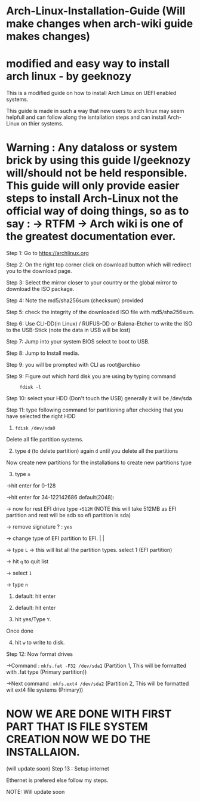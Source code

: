 # Arch-Linux-Installation-Guide (Will make changes when arch-wiki guide makes changes)

# modified and easy way to install arch linux - by geeknozy

This is a modified guide on how to install Arch Linux on UEFI enabled systems.

This guide is made in such a way that new users to arch linux may seem helpfull and can follow along the isntallation steps and can install Arch-Linux on thier systems.

# Warning : Any dataloss or system brick by using this guide I/geeknozy will/should not be held responsible. This guide will only provide easier steps to install Arch-Linux not the official way of doing things, so as to say : -> RTFM  -> Arch wiki is one of the greatest documentation ever.


Step 1: Go to https://archlinux.org

Step 2: On the right top corner click on download button  which will redirect you to the download page.

Step 3: Select the mirror closer to your country or the global mirror to download the ISO package.

Step 4: Note the md5/sha256sum (checksum) provided

Step 5: check the integrity of the downloaded ISO file with md5/sha256sum.

Step 6: Use CLI-DD(in Linux) / RUFUS-DD or Balena-Etcher to write the ISO to the USB-Stick (note the data in USB will be lost)

Step 7: Jump into your system BIOS select te boot to USB.

Step 8: Jump to Install media.

Step 9: you will be prompted with CLI as root@archiso

Step 9: Figure out which hard disk you are using by typing command 
 
         fdisk -l

Step 10: select your HDD (Don't touch the USB) generally it will be /dev/sda

Step 11: type following command for partitioning after checking that you have selected the right HDD

1. ```fdisk /dev/sda0```
 
 Delete all file partition systems.
 
 2. type ```d``` (to delete partition)
 again ```d``` until you delete all the partitions
 
 Now create new partitions for the installations to create new partitions type

3. type ```n```
  
  ->hit enter for 0-128
  
  ->hit enter for 34-122142686 default(2048):
  
  -> now for rest EFI drive type ```+512M```  (NOTE this will take 512MB as EFI partition and rest will be sdb so efi partition is sda)
  
  -> remove signature ? : ```yes```
  
  -> change type of EFI partition to EFI.
  |
  |
  
  -> type ```L``` -> this will list all the partition types.
     select 1 (EFI partition)
  
  -> hit ```q``` to quit list 
  
  -> select ```1```
  
  -> type ```n```
  
  1. default: hit enter
  
  2. default: hit enter
  
  3. hit yes/Type ```Y```.
  
 Once done 
 
 4. hit ```w``` to write to disk.
  
 Step 12: Now format drives
 
 ->Command : ```mkfs.fat -F32 /dev/sda1```   (Partition 1, This will be formatted with .fat type (Primary partition))
 
 ->Next command : ```mkfs.ext4 /dev/sda2```  (Partition 2, This will be formatted wit ext4 file systems (Primary))
   
  # NOW WE ARE DONE WITH FIRST PART THAT IS FILE SYSTEM CREATION NOW WE DO THE INSTALLAION.
  (will update soon)
  Step 13 : Setup internet 
  
  Ethernet is prefered else follow my steps. 
  
 NOTE: Will update soon 
